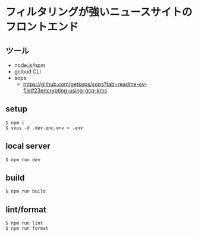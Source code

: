 # フィルタリングが強いニュースサイトのフロントエンド
## ツール
- node.js/npm
- gcloud CLI
- sops
    - https://github.com/getsops/sops?tab=readme-ov-file#23encrypting-using-gcp-kms

## setup
```
$ npm i
$ sops -d .dev.enc.env > .env 
```

## local server
```
$ npm run dev
```

## build
```
$ npm run build
```

## lint/format
```
$ npm run lint
$ npm run format
```
